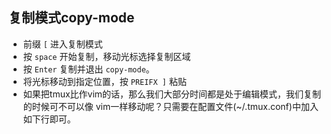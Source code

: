 ## 复制模式copy-mode
- 前缀 `[` 进入复制模式
- 按 `space` 开始复制，移动光标选择复制区域
- 按 `Enter` 复制并退出 `copy-mode`。
- 将光标移动到指定位置，按 `PREIFX ]` 粘贴
- 如果把tmux比作vim的话，那么我们大部分时间都是处于编辑模式，我们复制的时候可不可以像 vim一样移动呢？只需要在配置文件(~/.tmux.conf)中加入如下行即可。